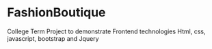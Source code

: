 # FashionBoutique
College Term Project to demonstrate Frontend technologies Html, css, javascript, bootstrap and Jquery
